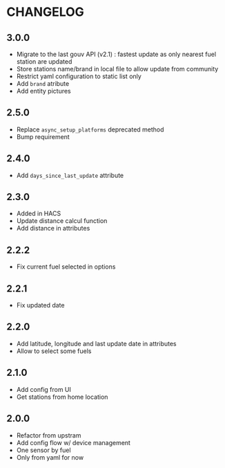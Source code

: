 # CHANGELOG

## 3.0.0

- Migrate to the last gouv API (v2.1) : fastest update as only nearest fuel station are updated
- Store stations name/brand in local file to allow update from community
- Restrict yaml configuration to static list only
- Add `brand` atribute
- Add entity pictures

## 2.5.0

- Replace `async_setup_platforms` deprecated method
- Bump requirement

## 2.4.0

- Add `days_since_last_update` attribute

## 2.3.0

- Added in HACS
- Update distance calcul function
- Add distance in attributes

## 2.2.2

- Fix current fuel selected in options

## 2.2.1

- Fix updated date

## 2.2.0

- Add latitude, longitude and last update date in attributes
- Allow to select some fuels

## 2.1.0

- Add config from UI
- Get stations from home location

## 2.0.0

- Refactor from upstram
- Add config flow w/ device management
- One sensor by fuel
- Only from yaml for now
